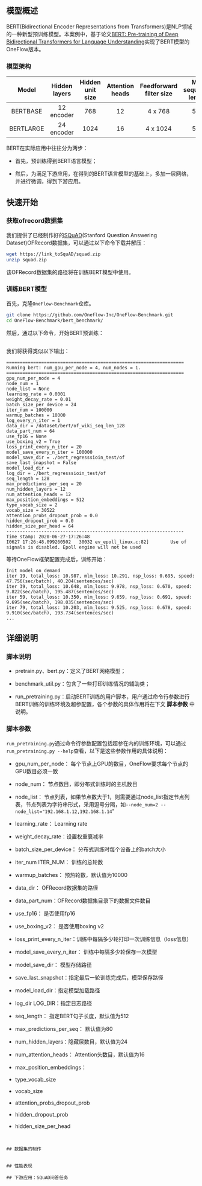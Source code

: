 
## 模型概述
BERT(Bidirectional Encoder Representations from Transformers)是NLP领域的一种新型预训练模型。本案例中，基于论文[BERT: Pre-training of Deep Bidirectional Transformers for Language Understanding](https://arxiv.org/abs/1810.04805)实现了BERT模型的OneFlow版本。

### 模型架构
| **Model** | **Hidden layers** | **Hidden unit size** | **Attention heads** | **Feedforward filter size** | **Max sequence length** | **Parameters** |
|:---------:|:----------:|:----:|:---:|:--------:|:---:|:----:|
|BERTBASE |12 encoder| 768| 12|4 x  768|512|110M|
|BERTLARGE|24 encoder|1024| 16|4 x 1024|512|330M|

BERT在实际应用中往往分为两步：

* 首先，预训练得到BERT语言模型；

* 然后，为满足下游应用，在得到的BERT语言模型的基础上，多加一层网络，并进行微调，得到下游应用。


## 快速开始
### 获取ofrecord数据集
我们提供了已经制作好的[SQuAD](https://link_toSquAD)(Stanford Question Answering Dataset)OFRecord数据集，可以通过以下命令下载并解压：

```bash
wget https://link_toSquAD/squad.zip
unzip squad.zip
```

该OFRecord数据集的路径将在训练BERT模型中使用。

### 训练BERT模型
首先，克隆`OneFlow-Benchmark`仓库。

```bash
git clone https://github.com/Oneflow-Inc/OneFlow-Benchmark.git
cd OneFlow-Benchmark/bert_benchmark/
```

然后，通过以下命令，开始BERT预训练：
```bash

```
我们将获得类似以下输出：
```text
==================================================================
Running bert: num_gpu_per_node = 4, num_nodes = 1.
==================================================================
gpu_num_per_node = 4
node_num = 1
node_list = None
learning_rate = 0.0001
weight_decay_rate = 0.01
batch_size_per_device = 24
iter_num = 100000
warmup_batches = 10000
log_every_n_iter = 1
data_dir = /dataset/bert/of_wiki_seq_len_128
data_part_num = 64
use_fp16 = None
use_boxing_v2 = True
loss_print_every_n_iter = 20
model_save_every_n_iter = 100000
model_save_dir = ./bert_regresssioin_test/of
save_last_snapshot = False
model_load_dir = 
log_dir = ./bert_regresssioin_test/of
seq_length = 128
max_predictions_per_seq = 20
num_hidden_layers = 12
num_attention_heads = 12
max_position_embeddings = 512
type_vocab_size = 2
vocab_size = 30522
attention_probs_dropout_prob = 0.0
hidden_dropout_prob = 0.0
hidden_size_per_head = 64
------------------------------------------------------------------
Time stamp: 2020-06-27-17:26:48
I0627 17:26:48.099260502   30032 ev_epoll_linux.c:82]        Use of signals is disabled. Epoll engine will not be used
```
等待OneFlow框架配置完成后，训练开始：
```text
Init model on demand
iter 19, total_loss: 10.987, mlm_loss: 10.291, nsp_loss: 0.695, speed: 47.756(sec/batch), 40.204(sentences/sec)
iter 39, total_loss: 10.648, mlm_loss: 9.978, nsp_loss: 0.670, speed: 9.822(sec/batch), 195.487(sentences/sec)
iter 59, total_loss: 10.350, mlm_loss: 9.659, nsp_loss: 0.691, speed: 9.695(sec/batch), 198.035(sentences/sec)
iter 79, total_loss: 10.203, mlm_loss: 9.525, nsp_loss: 0.678, speed: 9.910(sec/batch), 193.734(sentences/sec)
...
```

## 详细说明
### 脚本说明

* pretrain.py、bert.py：定义了BERT网络模型；

* benchmark_util.py：包含了一些打印训练情况的辅助类；

* run_pretraining.py：启动BERT训练的用户脚本，用户通过命令行参数进行BERT训练的训练环境及超参配置，各个参数的具体作用将在下文 **脚本参数** 中说明。

### 脚本参数
`run_pretraining.py`通过命令行参数配置包括超参在内的训练环境，可以通过
`run_pretraining.py --help`查看，以下是这些参数作用的具体说明：

* gpu_num_per_node： 每个节点上GPU的数目，OneFlow要求每个节点的GPU数目必须一致

* node_num： 节点数目，即分布式训练时的主机数目

* node_list： 节点列表，如果节点数大于1，则需要通过node_list指定节点列表，节点列表为字符串形式，采用逗号分隔，如`--node_num=2 --node_list="192.168.1.12,192.168.1.14`"

* learning_rate： Learning rate

* weight_decay_rate：设置权重衰减率

* batch_size_per_device： 分布式训练时每个设备上的batch大小

* iter_num ITER_NUM： 训练的总轮数

* warmup_batches： 预热轮数，默认值为10000

* data_dir： OFRecord数据集的路径

* data_part_num：OFRecord数据集目录下的数据文件数目

* use_fp16： 是否使用fp16

* use_boxing_v2： 是否使用boxing v2

* loss_print_every_n_iter：训练中每隔多少轮打印一次训练信息（loss信息）

* model_save_every_n_iter： 训练中每隔多少轮保存一次模型

* model_save_dir： 模型存储路径

* save_last_snapshot：指定最后一轮训练完成后，模型保存路径

* model_load_dir：指定模型加载路径

* log_dir LOG_DIR：指定日志路径

* seq_length： 指定BERT句子长度，默认值为512

* max_predictions_per_seq： 默认值为80

* num_hidden_layers：隐藏层数目，默认值为24

* num_attention_heads： Attention头数目，默认值为16

* max_position_embeddings：

* type_vocab_size 

* vocab_size 

* attention_probs_dropout_prob 

* hidden_dropout_prob

* hidden_size_per_head 
```


## 数据集的制作


## 性能表现

## 下游应用：SQuAD问答任务